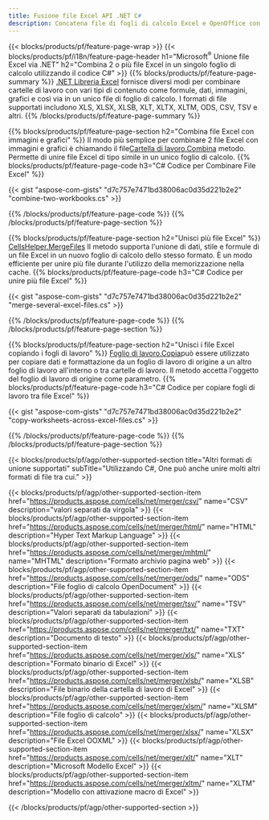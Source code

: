 ```yaml
---
title: Fusione file Excel API .NET C#
description: Concatena file di fogli di calcolo Excel e OpenOffice con poche righe di codice C#.
---
```

{{< blocks/products/pf/feature-page-wrap >}}
{{< blocks/products/pf/i18n/feature-page-header h1="Microsoft<sup>&reg;</sup> Unione file Excel via .NET" h2="Combina 2 o più file Excel in un singolo foglio di calcolo utilizzando il codice C#" >}}
{{% blocks/products/pf/feature-page-summary %}}
[.NET Libreria Excel](/cells/it/net/) fornisce diversi modi per combinare cartelle di lavoro con vari tipi di contenuto come formule, dati, immagini, grafici e così via in un unico file di foglio di calcolo. I formati di file supportati includono XLS, XLSX, XLSB, XLT, XLTX, XLTM, ODS, CSV, TSV e altri.
{{% /blocks/products/pf/feature-page-summary %}}

{{% blocks/products/pf/feature-page-section h2="Combina file Excel con immagini e grafici" %}}
 Il modo più semplice per combinare 2 file Excel con immagini e grafici è chiamando il file[Cartella di lavoro.Combina](https://reference.aspose.com/cells/net/aspose.cells/workbook/methods/combine) metodo. Permette di unire file Excel di tipo simile in un unico foglio di calcolo.
{{% blocks/products/pf/feature-page-code h3="C# Codice per Combinare File Excel" %}}

{{< gist "aspose-com-gists" "d7c757e7471bd38006ac0d35d221b2e2" "combine-two-workbooks.cs" >}}

{{% /blocks/products/pf/feature-page-code %}}
{{% /blocks/products/pf/feature-page-section %}}

{{% blocks/products/pf/feature-page-section h2="Unisci più file Excel" %}}
[CellsHelper.MergeFiles](https://reference.aspose.com/cells/net/aspose.cells/cellshelper/methods/mergefiles) Il metodo supporta l'unione di dati, stile e formule di un file Excel in un nuovo foglio di calcolo dello stesso formato. È un modo efficiente per unire più file durante l'utilizzo della memorizzazione nella cache.
{{% blocks/products/pf/feature-page-code h3="C# Codice per unire più file Excel" %}}

{{< gist "aspose-com-gists" "d7c757e7471bd38006ac0d35d221b2e2" "merge-several-excel-files.cs" >}}

{{% /blocks/products/pf/feature-page-code %}}
{{% /blocks/products/pf/feature-page-section %}}

{{% blocks/products/pf/feature-page-section h2="Unisci i file Excel copiando i fogli di lavoro" %}}
[Foglio di lavoro.Copia](https://reference.aspose.com/cells/net/aspose.cells/worksheet/methods/copy/index)può essere utilizzato per copiare dati e formattazione da un foglio di lavoro di origine a un altro foglio di lavoro all'interno o tra cartelle di lavoro. Il metodo accetta l'oggetto del foglio di lavoro di origine come parametro.
{{% blocks/products/pf/feature-page-code h3="C# Codice per copiare fogli di lavoro tra file Excel" %}}

{{< gist "aspose-com-gists" "d7c757e7471bd38006ac0d35d221b2e2" "copy-worksheets-across-excel-files.cs" >}}

{{% /blocks/products/pf/feature-page-code %}}
{{% /blocks/products/pf/feature-page-section %}}

{{< blocks/products/pf/agp/other-supported-section title="Altri formati di unione supportati" subTitle="Utilizzando C#, One può anche unire molti altri formati di file tra cui." >}}

{{< blocks/products/pf/agp/other-supported-section-item href="https://products.aspose.com/cells/net/merger/csv/" name="CSV" description="valori separati da virgola" >}}
{{< blocks/products/pf/agp/other-supported-section-item href="https://products.aspose.com/cells/net/merger/html/" name="HTML" description="Hyper Text Markup Language" >}}
{{< blocks/products/pf/agp/other-supported-section-item href="https://products.aspose.com/cells/net/merger/mhtml/" name="MHTML" description="Formato archivio pagina web" >}}
{{< blocks/products/pf/agp/other-supported-section-item href="https://products.aspose.com/cells/net/merger/ods/" name="ODS" description="File foglio di calcolo OpenDocument" >}}
{{< blocks/products/pf/agp/other-supported-section-item href="https://products.aspose.com/cells/net/merger/tsv/" name="TSV" description="Valori separati da tabulazioni" >}}
{{< blocks/products/pf/agp/other-supported-section-item href="https://products.aspose.com/cells/net/merger/txt/" name="TXT" description="Documento di testo" >}}
{{< blocks/products/pf/agp/other-supported-section-item href="https://products.aspose.com/cells/net/merger/xls/" name="XLS" description="Formato binario di Excel" >}}
{{< blocks/products/pf/agp/other-supported-section-item href="https://products.aspose.com/cells/net/merger/xlsb/" name="XLSB" description="File binario della cartella di lavoro di Excel" >}}
{{< blocks/products/pf/agp/other-supported-section-item href="https://products.aspose.com/cells/net/merger/xlsm/" name="XLSM" description="File foglio di calcolo" >}}
{{< blocks/products/pf/agp/other-supported-section-item href="https://products.aspose.com/cells/net/merger/xlsx/" name="XLSX" description="File Excel OOXML" >}}
{{< blocks/products/pf/agp/other-supported-section-item href="https://products.aspose.com/cells/net/merger/xlt/" name="XLT" description="Microsoft Modello Excel" >}}
{{< blocks/products/pf/agp/other-supported-section-item href="https://products.aspose.com/cells/net/merger/xltm/" name="XLTM" description="Modello con attivazione macro di Excel" >}}

{{< /blocks/products/pf/agp/other-supported-section >}}
